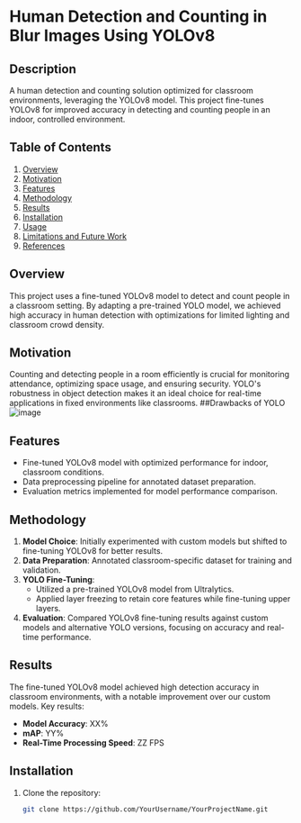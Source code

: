 # Human Detection and Counting in Blur Images Using YOLOv8

## Description
A human detection and counting solution optimized for classroom environments, leveraging the YOLOv8 model. This project fine-tunes YOLOv8 for improved accuracy in detecting and counting people in an indoor, controlled environment.

## Table of Contents
1. [Overview](#overview)
2. [Motivation](#motivation)
3. [Features](#features)
4. [Methodology](#methodology)
5. [Results](#results)
6. [Installation](#installation)
7. [Usage](#usage)
8. [Limitations and Future Work](#limitations-and-future-work)
9. [References](#references)

## Overview
This project uses a fine-tuned YOLOv8 model to detect and count people in a classroom setting. By adapting a pre-trained YOLO model, we achieved high accuracy in human detection with optimizations for limited lighting and classroom crowd density.

## Motivation
Counting and detecting people in a room efficiently is crucial for monitoring attendance, optimizing space usage, and ensuring security. YOLO's robustness in object detection makes it an ideal choice for real-time applications in fixed environments like classrooms.
##Drawbacks of YOLO
![image](https://github.com/user-attachments/assets/fda1ee3d-cd44-4d20-a20e-79a7c8872664)


## Features
- Fine-tuned YOLOv8 model with optimized performance for indoor, classroom conditions.
- Data preprocessing pipeline for annotated dataset preparation.
- Evaluation metrics implemented for model performance comparison.

## Methodology
1. **Model Choice**: Initially experimented with custom models but shifted to fine-tuning YOLOv8 for better results.
2. **Data Preparation**: Annotated classroom-specific dataset for training and validation.
3. **YOLO Fine-Tuning**:
   - Utilized a pre-trained YOLOv8 model from Ultralytics.
   - Applied layer freezing to retain core features while fine-tuning upper layers.
4. **Evaluation**: Compared YOLOv8 fine-tuning results against custom models and alternative YOLO versions, focusing on accuracy and real-time performance.

## Results
The fine-tuned YOLOv8 model achieved high detection accuracy in classroom environments, with a notable improvement over our custom models. Key results:
- **Model Accuracy**: XX%
- **mAP**: YY%
- **Real-Time Processing Speed**: ZZ FPS

## Installation
1. Clone the repository:
   ```bash
   git clone https://github.com/YourUsername/YourProjectName.git
